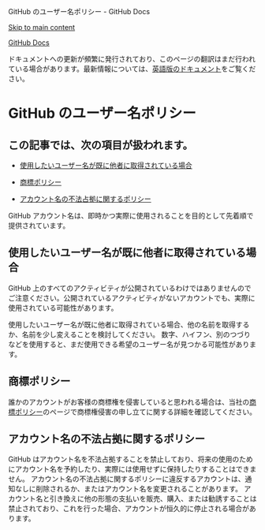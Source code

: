 GitHub のユーザー名ポリシー - GitHub Docs

[Skip to main content](#main-content)

[](/ja)[GitHub Docs](/ja)

ドキュメントへの更新が頻繁に発行されており、このページの翻訳はまだ行われている場合があります。最新情報については、[英語版のドキュメント](/en)をご覧ください。

GitHub のユーザー名ポリシー
==========

この記事では、次の項目が扱われます。
----------

* [使用したいユーザー名が既に他者に取得されている場合](#what-if-the-username-i-want-is-already-taken)

* [商標ポリシー](#trademark-policy)

* [アカウント名の不法占拠に関するポリシー](#name-squatting-policy)

GitHub アカウント名は、即時かつ実際に使用されることを目的として先着順で提供されています。

[](#what-if-the-username-i-want-is-already-taken)使用したいユーザー名が既に他者に取得されている場合
----------

GitHub 上のすべてのアクティビティが公開されているわけではありませんのでご注意ください。公開されているアクティビティがないアカウントでも、実際に使用されている可能性があります。

使用したいユーザー名が既に他者に取得されている場合、他の名前を取得するか、名前を少し変えることを検討してください。 数字、ハイフン、別のつづりなどを使用すると、まだ使用できる希望のユーザー名が見つかる可能性があります。

[](#trademark-policy)商標ポリシー
----------

誰かのアカウントがお客様の商標権を侵害していると思われる場合は、当社の[商標ポリシー](/ja/articles/github-trademark-policy)のページで商標権侵害の申し立てに関する詳細を確認してください。

[](#name-squatting-policy)アカウント名の不法占拠に関するポリシー
----------

GitHub はアカウント名を不法占拠することを禁止しており、将来の使用のためにアカウント名を予約したり、実際には使用せずに保持したりすることはできません。 アカウント名の不法占拠に関するポリシーに違反するアカウントは、通知なしに削除されるか、またはアカウント名を変更されることがあります。 アカウント名と引き換えに他の形態の支払いを販売、購入、または勧誘することは禁止されており、これを行った場合、アカウントが恒久的に停止される場合があります。
